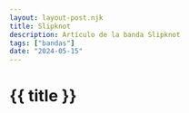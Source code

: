 ```yaml
---
layout: layout-post.njk
title: Slipknot
description: Artículo de la banda Slipknot
tags: ["bandas"]
date: "2024-05-15"
---
```


# {{ title }}